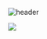 ![header](https://capsule-render.vercel.app/api?type=waving&color=auto&height=300&section=header&text=joey%20cho&fontSize=90)

<img src="https://capsule-render.vercel.app/api?type=waving&color=auto&height=300&section=header&text=joey%20cho&fontSize=90" />

